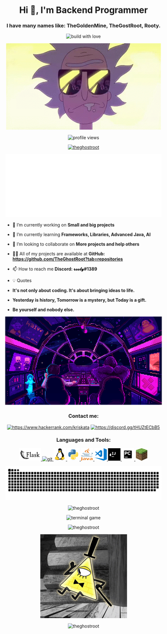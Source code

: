 <h1 align="center">Hi 👋, I'm Backend Programmer</h1>
<h3 align="center">I have many names like: TheGoldenMine, TheGostRoot, Rooty.</h3>

<p align="center"> <img src="http://forthebadge.com/images/badges/built-with-love.svg" alt="build with love" /> </p>

<p align="center"> <img src="https://raw.githubusercontent.com/TheGhostRoot/TheGhostRoot/ToolBox/rick.gif" alt="rick" /> </p>
<!--<p align="center"> <img src="https://raw.githubusercontent.com/TheGhostRoot/TheGhostRoot/ToolBox/line.gif" alt="rainbow line" /> </p>-->
<!--https://profile-counter.glitch.me/TheGhostRoot/count.svg-->
<p align="center"> <img src="https://komarev.com/ghpvc/?username=theghostroot&label=Profile%20views&color=0e75b6&style=flat" alt="profile views" /> </p>

<p align="center"> <a href="https://github.com/ryo-ma/github-profile-trophy"><img src="https://github-profile-trophy.vercel.app/?username=theghostroot" alt="theghostroot" /></a> </p>

<p align="center"> <img src="https://raw.githubusercontent.com/TheGhostRoot/TheGhostRoot/7dba5b09c0d9477b6d13b7b31fb709b49877e10f/music.svg" alt="music" /> </p>

- 🔭 I’m currently working on **Small and big projects**

- 🌱 I’m currently learning **Frameworks, Libraries, Advanced Java, AI**

- 👯 I’m looking to collaborate on **More projects and help others**

- 👨‍💻 All of my projects are available at **GitHub: https://github.com/TheGhostRoot?tab=repositories**

- 📫 How to reach me **Discord: 𝓻𝓸𝓸𝓽𝔂#1389**

- 💡 Quotes 
- **It's not only about coding. It's about bringing ideas to life.**
- **Yesterday is history, Tomorrow is a mystery, but Today is a gift.**
- **Be yourself and nobody else.**

<p align="center"> <img src="https://raw.githubusercontent.com/TheGhostRoot/TheGhostRoot/ToolBox/lofi.gif" alt="lofi" /> </p>

<h3 align="center">Contact me:</h3>
<p align="center">
<a href="https://www.hackerrank.com/kriskata" target="blank">
  <img align="center" src="https://raw.githubusercontent.com/rahuldkjain/github-profile-readme-generator/master/src/images/icons/Social/hackerrank.svg" alt="https://www.hackerrank.com/kriskata" height="40" width="40" /></a>
<a href="https://discord.gg/tHUZtECbB5" target="blank"><img align="center" src="https://raw.githubusercontent.com/rahuldkjain/github-profile-readme-generator/master/src/images/icons/Social/discord.svg" alt="https://discord.gg/tHUZtECbB5" height="40" width="40" /></a>
</p>

<h3 align="center">Languages and Tools:</h3>
<p align="center"> 
 <!--https://raw.githubusercontent.com/TheGhostRoot/TheGhostRoot/d48a1dc73959d6a6a78633ddf51599ab09b06097/flask.svg-->
 <!--https://www.vectorlogo.zone/logos/pocoo_flask/pocoo_flask-icon.svg-->
  <a href="https://flask.palletsprojects.com/" target="_blank" rel="noreferrer"> 
    <img src="https://raw.githubusercontent.com/TheGhostRoot/TheGhostRoot/d48a1dc73959d6a6a78633ddf51599ab09b06097/flask.svg" alt="flask" width="70" height="40"/> </a> 
  <a href="https://git-scm.com/" target="_blank" rel="noreferrer"> 
    <img src="https://www.vectorlogo.zone/logos/git-scm/git-scm-icon.svg" alt="git" width="40" height="40"/> </a>
  <a href="https://www.linux.org/" target="_blank" rel="noreferrer">
    <img src="https://raw.githubusercontent.com/devicons/devicon/master/icons/linux/linux-original.svg" alt="linux" width="40" height="40"/> </a>
  <a href="https://www.python.org" target="_blank" rel="noreferrer">
    <img src="https://raw.githubusercontent.com/devicons/devicon/master/icons/python/python-original.svg" alt="python" width="40" height="40"/> </a>
  <a href="https://www.java.com/en/" target="_blank" rel="noreferrer">
    <img src="https://raw.githubusercontent.com/TheGhostRoot/TheGhostRoot/efec326298c9f12d5e6ca746bcb6654046d03465/java.svg" alt="java" width="40" height="40"/> </a>
  <a href="https://code.visualstudio.com/" target="_black" rel="noreferrer">
    <img src="https://raw.githubusercontent.com/TheGhostRoot/TheGhostRoot/ToolBox/vsc.png" alt="visual-studio-code" width="40" height="40"/> </a>
  <a href="https://www.jetbrains.com/idea/" target="_black" rel="noreferrer">
    <img src="https://raw.githubusercontent.com/TheGhostRoot/TheGhostRoot/ToolBox/intelliJ-idea.svg" alt="intelliJ-idea" width="40" height="40"/> </a>
  <a href="https://www.jetbrains.com/pycharm/" target="_black" rel="noreferrer">
    <img src="https://raw.githubusercontent.com/TheGhostRoot/TheGhostRoot/ToolBox/pycharm.svg" alt="pycharm" width="40" height="40"/> </a>
  <a href="https://www.minecraft.net/en-us/download" target="_black" rel="noreferrer">
    <img src="https://raw.githubusercontent.com/TheGhostRoot/TheGhostRoot/ToolBox/minecraft.svg" alt="minecraft" width="40" height="40"/> </a>
</p>

<p align="center"> <img src="https://raw.githubusercontent.com/TheGhostRoot/TheGhostRoot/cf9035eb3a9d2c05b570d47ca2dfb508557788c5/snake.svg" alt="snake game" /> </p>

<p align="center">
  <img src="https://github-readme-stats.vercel.app/api/top-langs?username=theghostroot&show_icons=true&theme=dark&locale=en&layout=compact" alt="theghostroot" /></p>

<p align="center"><img src="https://raw.githubusercontent.com/TheGhostRoot/TheGhostRoot/ToolBox/game.gif" alt="terminal game" width="500" height="500" /></p>

<p align="center">
  <img src="https://github-readme-stats.vercel.app/api?username=theghostroot&show_icons=true&theme=tokyonight&locale=en" alt="theghostroot" /></p>

<p align="center"><img src="https://raw.githubusercontent.com/TheGhostRoot/TheGhostRoot/ToolBox/bill.gif" alt="gravity falls" /></p>

<p align="center"><img src="https://github-readme-streak-stats.herokuapp.com/?user=theghostroot&theme=dark" alt="theghostroot" /></p>
